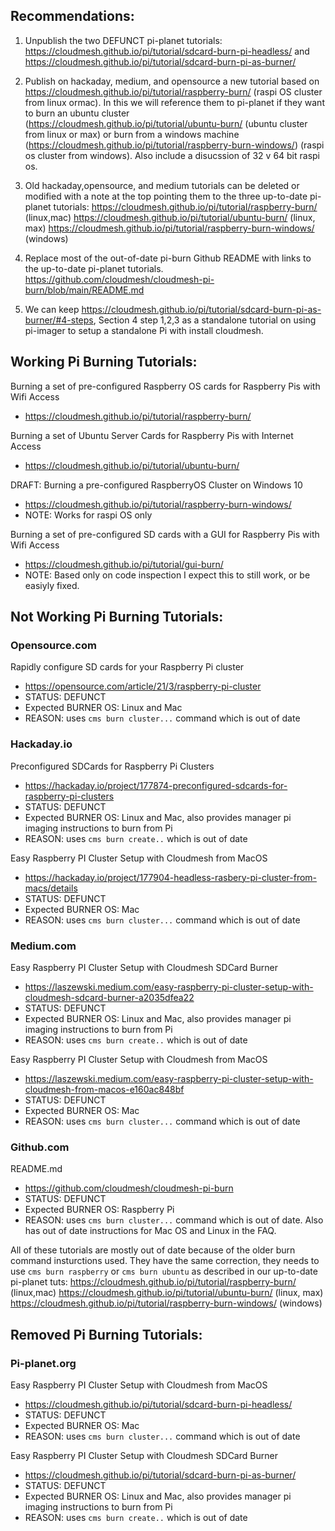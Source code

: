 ## Recommendations:

1. Unpublish the two DEFUNCT pi-planet tutorials:
   https://cloudmesh.github.io/pi/tutorial/sdcard-burn-pi-headless/ and 
   https://cloudmesh.github.io/pi/tutorial/sdcard-burn-pi-as-burner/
   
2. Publish on hackaday, medium, and opensource a new tutorial based on https://cloudmesh.github.io/pi/tutorial/raspberry-burn/ (raspi OS cluster from linux ormac). In this we will reference them to pi-planet if they want to burn an ubuntu cluster (https://cloudmesh.github.io/pi/tutorial/ubuntu-burn/ (ubuntu cluster from linux or max) or burn from a windows machine (https://cloudmesh.github.io/pi/tutorial/raspberry-burn-windows/) (raspi os cluster from windows). Also include a disucssion of 32 v 64 bit raspi os.

3. Old hackaday,opensource, and medium tutorials can be deleted or modified with a note at the top pointing them to the three up-to-date pi-planet tutorials:
       https://cloudmesh.github.io/pi/tutorial/raspberry-burn/ (linux,mac)
       https://cloudmesh.github.io/pi/tutorial/ubuntu-burn/ (linux, max)
       https://cloudmesh.github.io/pi/tutorial/raspberry-burn-windows/ (windows)
       
4. Replace most of the out-of-date pi-burn Github README with links to the up-to-date pi-planet tutorials. https://github.com/cloudmesh/cloudmesh-pi-burn/blob/main/README.md 

5. We can keep https://cloudmesh.github.io/pi/tutorial/sdcard-burn-pi-as-burner/#4-steps, Section 4 step 1,2,3 as a standalone tutorial on using pi-imager to setup a standalone Pi with install cloudmesh.

## Working Pi Burning Tutorials:

Burning a set of pre-configured Raspberry OS cards for Raspberry Pis with Wifi Access

- https://cloudmesh.github.io/pi/tutorial/raspberry-burn/

Burning a set of Ubuntu Server Cards for Raspberry Pis with Internet Access

- https://cloudmesh.github.io/pi/tutorial/ubuntu-burn/

DRAFT: Burning a pre-configured RaspberryOS Cluster on Windows 10

- https://cloudmesh.github.io/pi/tutorial/raspberry-burn-windows/
- NOTE: Works for raspi OS only

Burning a set of pre-configured SD cards with a GUI for Raspberry Pis with Wifi Access

- https://cloudmesh.github.io/pi/tutorial/gui-burn/
- NOTE: Based only on code inspection I expect this to still work, or be easiyly fixed.

## Not Working Pi Burning Tutorials:

### Opensource.com

Rapidly configure SD cards for your Raspberry Pi cluster
- https://opensource.com/article/21/3/raspberry-pi-cluster
- STATUS: DEFUNCT
- Expected BURNER OS: Linux and Mac
- REASON: uses `cms burn cluster...` command which is out of date 

### Hackaday.io

Preconfigured SDCards for Raspberry Pi Clusters
- https://hackaday.io/project/177874-preconfigured-sdcards-for-raspberry-pi-clusters
- STATUS: DEFUNCT
- Expected BURNER OS: Linux and Mac, also provides manager pi imaging instructions to burn from Pi
- REASON: uses `cms burn create..` which is out of date

Easy Raspberry PI Cluster Setup with Cloudmesh from MacOS
- https://hackaday.io/project/177904-headless-rasbery-pi-cluster-from-macs/details
- STATUS: DEFUNCT
- Expected BURNER OS: Mac
- REASON: uses `cms burn cluster...` command which is out of date

### Medium.com

Easy Raspberry PI Cluster Setup with Cloudmesh SDCard Burner
- https://laszewski.medium.com/easy-raspberry-pi-cluster-setup-with-cloudmesh-sdcard-burner-a2035dfea22
- STATUS: DEFUNCT
- Expected BURNER OS: Linux and Mac, also provides manager pi imaging instructions to burn from Pi
- REASON: uses `cms burn create..` which is out of date

Easy Raspberry PI Cluster Setup with Cloudmesh from MacOS
- https://laszewski.medium.com/easy-raspberry-pi-cluster-setup-with-cloudmesh-from-macos-e160ac848bf
- STATUS: DEFUNCT
- Expected BURNER OS: Mac
- REASON: uses `cms burn cluster...` command which is out of date

### Github.com

README.md
- https://github.com/cloudmesh/cloudmesh-pi-burn
- STATUS: DEFUNCT
- Expected BURNER OS: Raspberry Pi
- REASON: uses `cms burn cluster...` command which is out of date. Also has out of date instructions for Mac OS and Linux in the FAQ.


All of these tutorials are mostly out of date because of the older burn command insturctions used. They have the same correction, they needs to use `cms burn raspberry` or `cms burn ubuntu` as described in our up-to-date pi-planet tuts:
     https://cloudmesh.github.io/pi/tutorial/raspberry-burn/ (linux,mac)
     https://cloudmesh.github.io/pi/tutorial/ubuntu-burn/ (linux, max)
     https://cloudmesh.github.io/pi/tutorial/raspberry-burn-windows/ (windows)

## Removed Pi Burning Tutorials:

### Pi-planet.org

Easy Raspberry PI Cluster Setup with Cloudmesh from MacOS
- https://cloudmesh.github.io/pi/tutorial/sdcard-burn-pi-headless/
- STATUS: DEFUNCT
- Expected BURNER OS: Mac
- REASON: uses `cms burn cluster...` command which is out of date

Easy Raspberry PI Cluster Setup with Cloudmesh SDCard Burner
- https://cloudmesh.github.io/pi/tutorial/sdcard-burn-pi-as-burner/
- STATUS: DEFUNCT
- Expected BURNER OS: Linux and Mac, also provides manager pi imaging instructions to burn from Pi
- REASON: uses `cms burn create..` which is out of date
